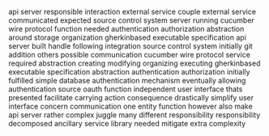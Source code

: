 api server responsible interaction external service couple external service communicated expected source control system server running cucumber wire protocol function needed authentication authorization abstraction around storage organization gherkinbased executable specification api server built handle following integration source control system initially git addition others possible communication cucumber wire protocol service required abstraction creating modifying organizing executing gherkinbased executable specification abstraction authentication authorization initially fulfilled simple database authentication mechanism eventually allowing authentication source oauth function independent user interface thats presented facilitate carrying action consequence drastically simplify user interface concern communication one entity function however also make api server rather complex juggle many different responsibility responsibility decomposed ancillary service library needed mitigate extra complexity